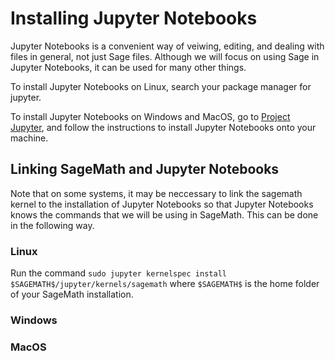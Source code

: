 # Installing Jupyter Notebooks

Jupyter Notebooks is a convenient way of veiwing, editing, and dealing with files in general, not just Sage files.  Although we will focus on using Sage in Jupyter Notebooks, it can be used for many other things.  

To install Jupyter Notebooks on Linux, search your package manager for jupyter.

To install Jupyter Notebooks on Windows and MacOS, go to [Project Jupyter](https://jupyter.org/install), and follow the instructions to install Jupyter
Notebooks onto your machine.

## Linking SageMath and Jupyter Notebooks

Note that on some systems, it may be neccessary to link the sagemath kernel to the installation of Jupyter Notebooks so that Jupyter Notebooks knows the commands 
that we will be using in SageMath.  This can be done in the following way.  

### Linux

Run the command `sudo jupyter kernelspec install $SAGEMATH$/jupyter/kernels/sagemath` where `$SAGEMATH$` is the home folder of your SageMath installation.  

### Windows

### MacOS
